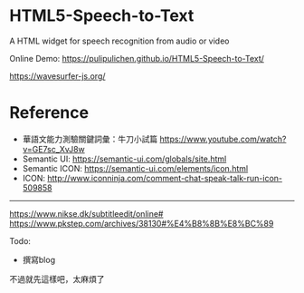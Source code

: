 # HTML5-Speech-to-Text
A HTML widget for speech recognition from audio or video

Online Demo: https://pulipulichen.github.io/HTML5-Speech-to-Text/

https://wavesurfer-js.org/

# Reference
- 華語文能力測驗關鍵詞彙：牛刀小試篇 https://www.youtube.com/watch?v=GE7sc_XvJ8w
- Semantic UI: https://semantic-ui.com/globals/site.html
- Semantic ICON: https://semantic-ui.com/elements/icon.html
- ICON: http://www.iconninja.com/comment-chat-speak-talk-run-icon-509858

-----------------

https://www.nikse.dk/subtitleedit/online#
https://www.pkstep.com/archives/38130#%E4%B8%8B%E8%BC%89

Todo:

- 撰寫blog

不過就先這樣吧，太麻煩了
